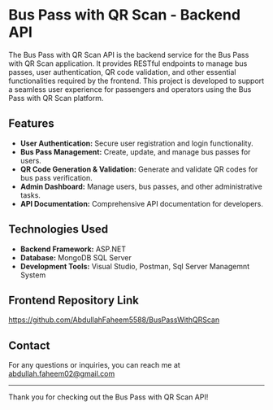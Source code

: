 # Bus Pass with QR Scan - Backend API

The Bus Pass with QR Scan API is the backend service for the Bus Pass with QR Scan application. It provides RESTful endpoints to manage bus passes, user authentication, QR code validation, and other essential functionalities required by the frontend. This project is developed to support a seamless user experience for passengers and operators using the Bus Pass with QR Scan platform.

## Features

- **User Authentication:** Secure user registration and login functionality.
- **Bus Pass Management:** Create, update, and manage bus passes for users.
- **QR Code Generation & Validation:** Generate and validate QR codes for bus pass verification.
- **Admin Dashboard:** Manage users, bus passes, and other administrative tasks.
- **API Documentation:** Comprehensive API documentation for developers.

## Technologies Used

- **Backend Framework:** ASP.NET
- **Database:** MongoDB SQL Server
- **Development Tools:** Visual Studio, Postman, Sql Server Managemnt System

## Frontend Repository Link

https://github.com/AbdullahFaheem5588/BusPassWithQRScan

## Contact

For any questions or inquiries, you can reach me at abdullah.faheem02@gmail.com

---

Thank you for checking out the Bus Pass with QR Scan API!

